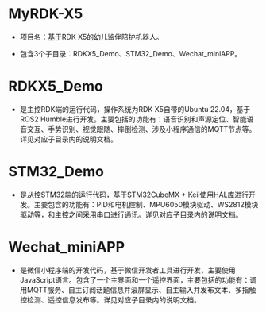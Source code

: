 # MyRDK-X5
* 项目名：基于RDK X5的幼儿监伴陪护机器人。

* 包含3个子目录：RDKX5_Demo、STM32_Demo、Wechat_miniAPP。

# RDKX5_Demo
* 是主控RDK端的运行代码，操作系统为RDK X5自带的Ubuntu 22.04，基于ROS2 Humble进行开发。主要包括的功能有：语音识别和声源定位、智能语音交互、手势识别、视觉跟随、摔倒检测、涉及小程序通信的MQTT节点等。详见对应子目录内的说明文档。

# STM32_Demo
* 是从控STM32端的运行代码，基于STM32CubeMX + Keil使用HAL库进行开发。主要包含的功能有：PID和电机控制、MPU6050模块驱动、WS2812模块驱动等，和主控之间采用串口进行通讯。详见对应子目录内的说明文档。

# Wechat_miniAPP
* 是微信小程序端的开发代码，基于微信开发者工具进行开发，主要使用JavaScript语言。包含了一个主界面和一个遥控界面，主要包括的功能有：调用MQTT服务、自主订阅话题信息并滚屏显示、自主输入并发布文本、多指触控检测、遥控信息发布等。详见对应子目录内的说明文档。
